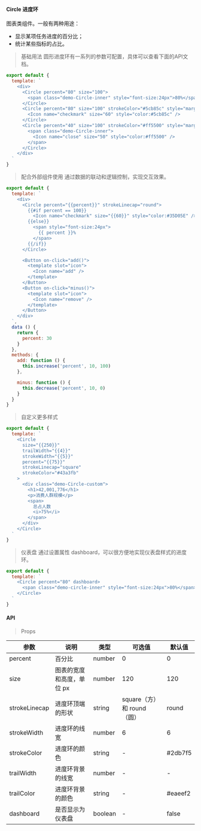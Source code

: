 #### Circle 进度环

图表类组件。一般有两种用途：

- 显示某项任务进度的百分比；
- 统计某些指标的占比。


> 基础用法
圆形进度环有一系列的参数可配置，具体可以查看下面的API文档。

```js
export default {
  template: `
    <div>
      <Circle percent="80" size="100">
        <span class="demo-Circle-inner" style="font-size:24px">80%</span>
      </Circle>
      <Circle percent="80" size="100" strokeColor="#5cb85c" style="margin-left: 10px">
        <Icon name="checkmark" size="60" style="color:#5cb85c" />
      </Circle>
      <Circle percent="40" size="100" strokeColor="#ff5500" style="margin-left: 10px">
        <span class="demo-Circle-inner">
          <Icon name="close" size="50" style="color:#ff5500" />
        </span>
      </Circle>
    </div>
  `
}
```


> 配合外部组件使用
通过数据的联动和逻辑控制，实现交互效果。

```js
export default {
  template: `
    <div>
      <Circle percent="{{percent}}" strokeLinecap="round">
        {{#if percent == 100}}
          <Icon name="checkmark" size="{{60}}" style="color:#35D05E" />
        {{else}}
          <span style="font-size:24px">
            {{ percent }}%
          </span>
        {{/if}}
      </Circle>

      <Button on-click="add()">
        <template slot="icon">
          <Icon name="add" />
        </template>
      </Button>
      <Button on-click="minus()">
        <template slot="icon">
          <Icon name="remove" />
        </template>
      </Button>
    </div>
  `,
  data () {
    return {
      percent: 30
    }
  },
  methods: {
    add: function () {
      this.increase('percent', 10, 100)
    },

    minus: function () {
      this.decrease('percent', 10, 0)
    }
  }
}
```

> 自定义更多样式

```js
export default {
  template: `
    <Circle
      size="{{250}}"
      trailWidth="{{4}}"
      strokeWidth="{{5}}"
      percent="{{75}}"
      strokeLinecap="square"
      strokeColor="#43a3fb"
    >
      <div class="demo-Circle-custom">
        <h1>42,001,776</h1>
        <p>消费人群规模</p>
        <span>
          总占人数
          <i>75%</i>
        </span>
      </div>
    </Circle>
  `
}
```

> 仪表盘
通过设置属性 dashboard，可以很方便地实现仪表盘样式的进度环。

```js
export default {
  template: `
    <Circle percent="80" dashboard>
      <span class="demo-circle-inner" style="font-size:24px">80%</span>
    </Circle>
  `
}
```

#### API

> Props

参数 | 说明 | 类型 | 可选值 | 默认值
---|---|---|---|---
percent | 百分比 | number | 0 | 0
size | 图表的宽度和高度，单位 px | number | 120 | 120
strokeLinecap | 进度环顶端的形状 | string | square（方）和 round（圆）| round
strokeWidth | 进度环的线宽 | number | 6 | 6
strokeColor | 进度环的颜色 | string | - | #2db7f5
trailWidth | 进度环背景的线宽 | number | - | -
trailColor | 进度环背景的颜色 | string | - | #eaeef2
dashboard | 是否显示为仪表盘 | boolean | - | false
